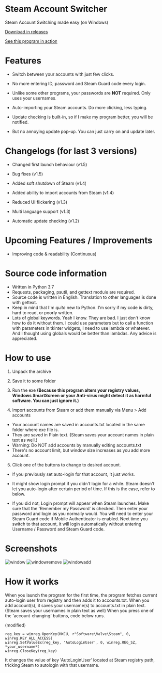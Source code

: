 # Steam Account Switcher
Steam Account Switching made easy (on Windows)

[Download in releases](https://github.com/sw2719/steam-account-switcher/releases)

[See this program in action](https://youtu.be/WFtv10RZ_UA)

# Features
* Switch between your accounts with just few clicks.

* No more entering ID, password and Steam Guard code every login.

* Unlike some other programs, your passwords are **NOT** required. Only uses your usernames.

* Auto-importing your Steam accounts. Do more clicking, less typing.

* Update checking is built-in, so if I make my program better, you will be notified.

* But no annoying update pop-up. You can just carry on and update later.

# Changelogs (for last 3 versions)
* Changed first launch behaviour (v1.5)
* Bug fixes (v1.5)
* Added soft shutdown of Steam (v1.4)
* Added ability to import accounts from Steam (v1.4)

* Reduced UI flickering (v1.3)
* Multi language support (v1.3)

* Automatic update checking (v1.2)


# Upcoming Features / Improvements
* Improving code & readability (Continuous)

# Source code information
* Written in Python 3.7
* Requests, packaging, psutil, and gettext module are required.
* Source code is written in English. Translation to other languages is done with gettext.
* Keep in mind that I'm _quite_ new to Python. I'm sorry if my code is dirty, hard to read, or poorly written.
* Lots of global keywords. Yeah I know. They are bad. I just don't know how to do it without them. I could use parameters but to call a function with parameters in tkinter widgets, I need to use lambda or whatever. And I thought using globals would be better than lambdas. Any advice is appreciated.

# How to use
1. Unpack the archive
2. Save it to some folder
3. Run the exe
**(Because this program alters your registry values, Windows SmartScreen or your Anti-virus might detect it as harmful software. You can just ignore it.)**

4. Import accounts from Steam or add them manually via Menu > Add accounts
* Your account names are saved in accounts.txt located in the same folder where exe file is.
* They are saved in Plain text. (Steam saves your account names in plain text as well.)
* Warning: Do NOT add accounts by manually editing accounts.txt
* There's no account limit, but window size increases as you add more account.

5. Click one of the buttons to change to desired account.
* If you previously set auto-login for that account, It just works.
* It might show login prompt if you didn't login for a while. Steam doesn't let you auto-login after certain period of time. If this is the case, refer to below.


* If you did not, Login prompt will appear when Steam launches. Make sure that the 'Remember my Password' is checked. Then enter your password and login as you normally would. You will need to enter your Steam Guard code if Mobile Authenticator is enabled. Next time you switch to that account, it will login automatically without entering Username / Password and Steam Guard code.

# Screenshots
![window](https://user-images.githubusercontent.com/22590718/63221824-87af7e00-c1d9-11e9-96e2-87508d2128b5.png)
![windowremove](https://user-images.githubusercontent.com/22590718/63221825-87af7e00-c1d9-11e9-8887-ed530c305166.png)
![windowadd](https://user-images.githubusercontent.com/22590718/63221826-88481480-c1d9-11e9-82eb-2b78dc9d528d.png)

# How it works
When you launch the program for the first time, the program fetches current auto-login user from registry and then adds it to accounts.txt.
When you add account(s), it saves your username(s) to accounts.txt in plain text.
(Steam saves your usernames in plain text as well)
When you press one of the 'account-changing' buttons, code below runs.

(modified)
```
reg_key = winreg.OpenKey(HKCU, r"Software\Valve\Steam", 0, winreg.KEY_ALL_ACCESS)
winreg.SetValueEx(reg_key, 'AutoLoginUser', 0, winreg.REG_SZ, *your_username*)
winreg.CloseKey(reg_key)
```
It changes the value of key 'AutoLoginUser' located at Steam registry path, tricking Steam to autologin with that username.
